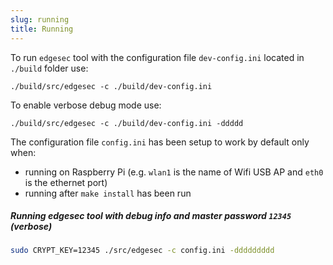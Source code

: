 ```yaml
---
slug: running
title: Running
---
```


To run `edgesec` tool with the configuration file `dev-config.ini` located in `./build` folder use:

```console
./build/src/edgesec -c ./build/dev-config.ini
```

To enable verbose debug mode use:

```console
./build/src/edgesec -c ./build/dev-config.ini -ddddd
```

The configuration file `config.ini` has been setup to work by default only when:

- running on Raspberry Pi (e.g. `wlan1` is the name of Wifi USB AP and `eth0` is the ethernet port)
- running after `make install` has been run

##### Running edgesec tool with debug info and master password `12345` (verbose)

```bash
sudo CRYPT_KEY=12345 ./src/edgesec -c config.ini -ddddddddd
```
